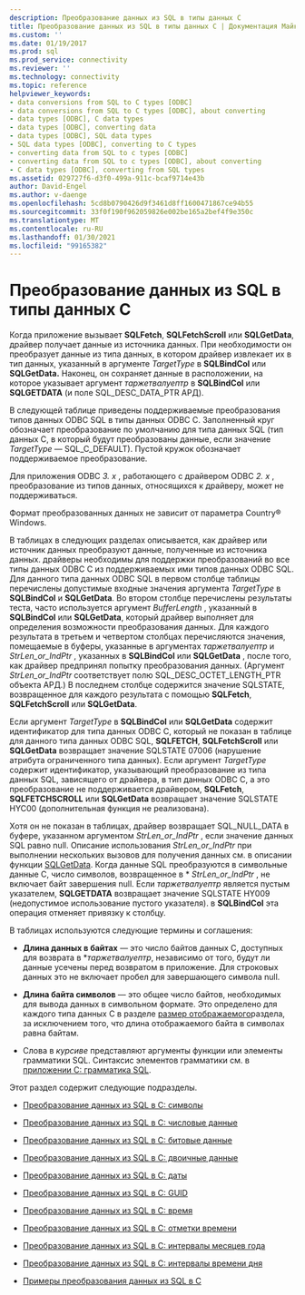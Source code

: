 ```yaml
---
description: Преобразование данных из SQL в типы данных C
title: Преобразование данных из SQL в типы данных C | Документация Майкрософт
ms.custom: ''
ms.date: 01/19/2017
ms.prod: sql
ms.prod_service: connectivity
ms.reviewer: ''
ms.technology: connectivity
ms.topic: reference
helpviewer_keywords:
- data conversions from SQL to C types [ODBC]
- data conversions from SQL to C types [ODBC], about converting
- data types [ODBC], C data types
- data types [ODBC], converting data
- data types [ODBC], SQL data types
- SQL data types [ODBC], converting to C types
- converting data from SQL to c types [ODBC]
- converting data from SQL to c types [ODBC], about converting
- C data types [ODBC], converting from SQL types
ms.assetid: 029727f6-d3f0-499a-911c-bcaf9714e43b
author: David-Engel
ms.author: v-daenge
ms.openlocfilehash: 5cd8b0790426d9f3461d8ff1600471867ce94b55
ms.sourcegitcommit: 33f0f190f962059826e002be165a2bef4f9e350c
ms.translationtype: MT
ms.contentlocale: ru-RU
ms.lasthandoff: 01/30/2021
ms.locfileid: "99165382"
---
```

# <a name="converting-data-from-sql-to-c-data-types"></a>Преобразование данных из SQL в типы данных C
Когда приложение вызывает **SQLFetch**, **SQLFetchScroll** или **SQLGetData**, драйвер получает данные из источника данных. При необходимости он преобразует данные из типа данных, в котором драйвер извлекает их в тип данных, указанный в аргументе *TargetType* в **SQLBindCol** или **SQLGetData.** Наконец, он сохраняет данные в расположении, на которое указывает аргумент *таржетвалуептр* в **SQLBindCol** или **SQLGETDATA** (и поле SQL_DESC_DATA_PTR АРД).  
  
 В следующей таблице приведены поддерживаемые преобразования типов данных ODBC SQL в типы данных ODBC C. Заполненный круг обозначает преобразование по умолчанию для типа данных SQL (тип данных C, в который будут преобразованы данные, если значение *TargetType* — SQL_C_DEFAULT). Пустой кружок обозначает поддерживаемое преобразование.  
  
 Для приложения ODBC *3. x* , работающего с драйвером ODBC *2. x* , преобразование из типов данных, относящихся к драйверу, может не поддерживаться.  
  
 Формат преобразованных данных не зависит от параметра Country® Windows.  
  
 В таблицах в следующих разделах описывается, как драйвер или источник данных преобразуют данные, полученные из источника данных. драйверы необходимы для поддержки преобразований во все типы данных ODBC C из поддерживаемых ими типов данных ODBC SQL. Для данного типа данных ODBC SQL в первом столбце таблицы перечислены допустимые входные значения аргумента *TargetType* в **SQLBindCol** и **SQLGetData**. Во втором столбце перечислены результаты теста, часто используется аргумент *BufferLength* , указанный в **SQLBindCol** или **SQLGetData**, который драйвер выполняет для определения возможности преобразования данных. Для каждого результата в третьем и четвертом столбцах перечисляются значения, помещаемые в буферы, указанные в аргументах *таржетвалуептр* и *StrLen_or_IndPtr* , указанных в **SQLBindCol** или **SQLGetData** , после того, как драйвер предпринял попытку преобразования данных. (Аргумент *StrLen_or_IndPtr* соответствует полю SQL_DESC_OCTET_LENGTH_PTR объекта АРД.) В последнем столбце содержится значение SQLSTATE, возвращенное для каждого результата с помощью **SQLFetch**, **SQLFetchScroll** или **SQLGetData**.  
  
 Если аргумент *TargetType* в **SQLBindCol** или **SQLGetData** содержит идентификатор для типа данных ODBC C, который не показан в таблице для данного типа данных ODBC SQL, **SQLFETCH**, **SQLFetchScroll** или **SQLGetData** возвращает значение SQLSTATE 07006 (нарушение атрибута ограниченного типа данных). Если аргумент *TargetType* содержит идентификатор, указывающий преобразование из типа данных SQL, зависящего от драйвера, в тип данных ODBC C, а это преобразование не поддерживается драйвером, **SQLFetch**, **SQLFETCHSCROLL** или **SQLGetData** возвращает значение SQLSTATE HYC00 (дополнительная функция не реализована).  
  
 Хотя он не показан в таблицах, драйвер возвращает SQL_NULL_DATA в буфере, указанном аргументом *StrLen_or_IndPtr* , если значение данных SQL равно null. Описание использования *StrLen_or_IndPtr* при выполнении нескольких вызовов для получения данных см. в описании функции [SQLGetData](../../../odbc/reference/syntax/sqlgetdata-function.md). Когда данные SQL преобразуются в символьные данные C, число символов, возвращенное в \* *StrLen_or_IndPtr* , не включает байт завершения null. Если *таржетвалуептр* является пустым указателем, **SQLGETDATA** возвращает значение SQLSTATE HY009 (недопустимое использование пустого указателя). в **SQLBindCol** эта операция отменяет привязку к столбцу.  
  
 В таблицах используются следующие термины и соглашения:  
  
-   **Длина данных в байтах** — это число байтов данных C, доступных для возврата в **таржетвалуептр*, независимо от того, будут ли данные усечены перед возвратом в приложение. Для строковых данных это не включает пробел для завершающего символа null.  
  
-   **Длина байта символов** — это общее число байтов, необходимых для вывода данных в символьном формате. Это определено для каждого типа данных C в разделе [размер отображаемого](../../../odbc/reference/appendixes/display-size.md)раздела, за исключением того, что длина отображаемого байта в символах равна байтам.  
  
-   Слова в *курсиве* представляют аргументы функции или элементы грамматики SQL. Синтаксис элементов грамматики см. в [приложении C: грамматика SQL](../../../odbc/reference/appendixes/appendix-c-sql-grammar.md).  
  
 Этот раздел содержит следующие подразделы.  
  
-   [Преобразование данных из SQL в C: символы](../../../odbc/reference/appendixes/sql-to-c-character.md)  
  
-   [Преобразование данных из SQL в C: числовые данные](../../../odbc/reference/appendixes/sql-to-c-numeric.md)  
  
-   [Преобразование данных из SQL в C: битовые данные](../../../odbc/reference/appendixes/sql-to-c-bit.md)  
  
-   [Преобразование данных из SQL в C: двоичные данные](../../../odbc/reference/appendixes/sql-to-c-binary.md)  
  
-   [Преобразование данных из SQL в C: даты](../../../odbc/reference/appendixes/sql-to-c-date.md)  
  
-   [Преобразование данных из SQL в C: GUID](../../../odbc/reference/appendixes/sql-to-c-guid.md)  
  
-   [Преобразование данных из SQL в C: время](../../../odbc/reference/appendixes/sql-to-c-time.md)  
  
-   [Преобразование данных из SQL в C: отметки времени](../../../odbc/reference/appendixes/sql-to-c-timestamp.md)  
  
-   [Преобразование данных из SQL в C: интервалы месяцев года](../../../odbc/reference/appendixes/sql-to-c-year-month-intervals.md)  
  
-   [Преобразование данных из SQL в C: интервалы времени дня](../../../odbc/reference/appendixes/sql-to-c-day-time-intervals.md)  
  
-   [Примеры преобразования данных из SQL в C](../../../odbc/reference/appendixes/sql-to-c-data-conversion-examples.md)
